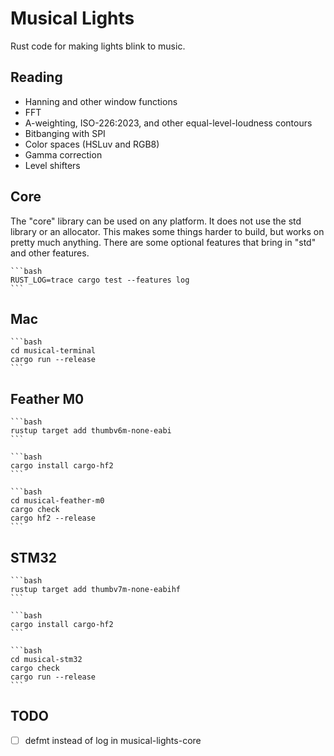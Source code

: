 # Musical Lights

Rust code for making lights blink to music.

## Reading

- Hanning and other window functions
- FFT
- A-weighting, ISO-226:2023, and other equal-level-loudness contours
- Bitbanging with SPI
- Color spaces (HSLuv and RGB8)
- Gamma correction
- Level shifters

## Core

The "core" library can be used on any platform. It does not use the std library or an allocator. This makes some things harder to build, but works on pretty much anything. There are some optional features that bring in "std" and other features.

    ```bash
    RUST_LOG=trace cargo test --features log
    ```

## Mac

    ```bash
    cd musical-terminal
    cargo run --release
    ```

## Feather M0

    ```bash
    rustup target add thumbv6m-none-eabi
    ```

    ```bash
    cargo install cargo-hf2
    ```

    ```bash
    cd musical-feather-m0
    cargo check
    cargo hf2 --release
    ```

## STM32

    ```bash
    rustup target add thumbv7m-none-eabihf
    ```

    ```bash
    cargo install cargo-hf2
    ```

    ```bash
    cd musical-stm32
    cargo check
    cargo run --release
    ```

## TODO

- [ ] defmt instead of log in musical-lights-core
